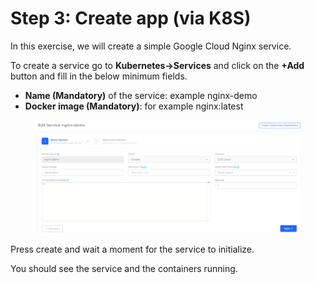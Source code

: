 # Step 3: Create app (via K8S)

In this exercise, we will create a simple Google Cloud Nginx service.

To create a service go to **Kubernetes->Services** and click on the **+Add** button and fill in the below minimum fields.

* **Name (Mandatory)** of the service: example nginx-demo
* **Docker image (Mandatory)**: for example nginx:latest

<figure><img src="../../.gitbook/assets/image (15) (1).png" alt=""><figcaption></figcaption></figure>

Press create and wait a moment for the service to initialize.

You should see the service and the containers running.
